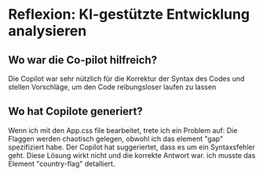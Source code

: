 # Reflexion: KI-gestützte Entwicklung analysieren
## Wo war die Co-pilot hilfreich? 
Die Copilot war sehr nützlich für die Korrektur der Syntax des Codes und stellen Vorschläge, um den Code reibungsloser laufen zu lassen 
## Wo hat Copilote generiert? 
Wenn ich mit den App.css file bearbeitet, trete ich ein Problem auf: Die Flaggen werden chaotisch gelegen, obwohl ich das element "gap" spezifiziert habe. 
Der Copilot hat suggeriertet, dass es um ein Syntaxsfehler geht. Diese Lösung wirkt nicht und die korrekte Antwort war. ich musste das Element "country-flag" detalliert. 
